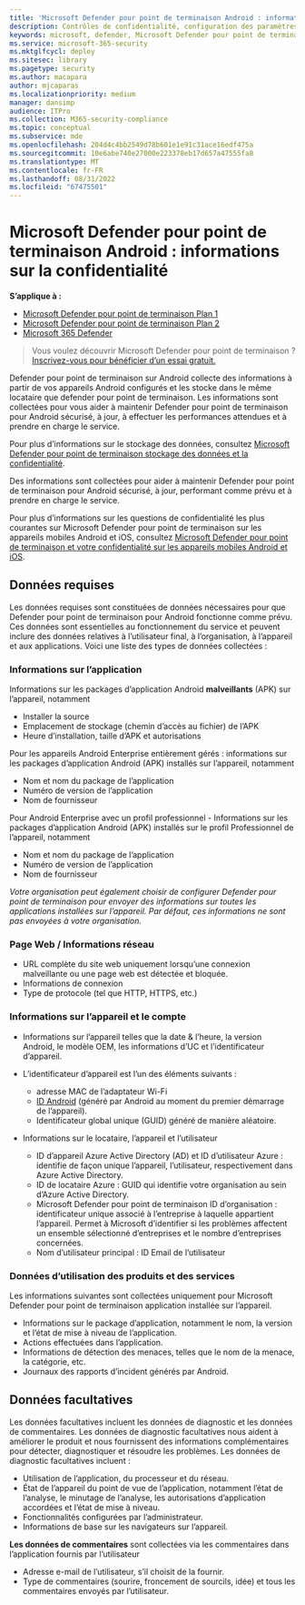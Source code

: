 ```yaml
---
title: 'Microsoft Defender pour point de terminaison Android : informations sur la confidentialité'
description: Contrôles de confidentialité, configuration des paramètres de stratégie qui ont un impact sur la confidentialité et les informations sur les données de diagnostic collectées dans Microsoft Defender pour point de terminaison sur Android.
keywords: microsoft, defender, Microsoft Defender pour point de terminaison, android, confidentialité, diagnostic
ms.service: microsoft-365-security
ms.mktglfcycl: deploy
ms.sitesec: library
ms.pagetype: security
ms.author: macapara
author: mjcaparas
ms.localizationpriority: medium
manager: dansimp
audience: ITPro
ms.collection: M365-security-compliance
ms.topic: conceptual
ms.subservice: mde
ms.openlocfilehash: 204d4c4bb2549d78b601e1e91c31ace16edf475a
ms.sourcegitcommit: 10e6abe740e27000e223378eb17d657a47555fa8
ms.translationtype: MT
ms.contentlocale: fr-FR
ms.lasthandoff: 08/31/2022
ms.locfileid: "67475501"
---
```

# <a name="microsoft-defender-for-endpoint-on-android---privacy-information"></a>Microsoft Defender pour point de terminaison Android : informations sur la confidentialité

**S’applique à :**
- [Microsoft Defender pour point de terminaison Plan 1](https://go.microsoft.com/fwlink/p/?linkid=2154037)
- [Microsoft Defender pour point de terminaison Plan 2](https://go.microsoft.com/fwlink/p/?linkid=2154037)
- [Microsoft 365 Defender](https://go.microsoft.com/fwlink/?linkid=2118804)

> Vous voulez découvrir Microsoft Defender pour point de terminaison ? [Inscrivez-vous pour bénéficier d’un essai gratuit.](https://signup.microsoft.com/create-account/signup?products=7f379fee-c4f9-4278-b0a1-e4c8c2fcdf7e&ru=https://aka.ms/MDEp2OpenTrial?ocid=docs-wdatp-exposedapis-abovefoldlink)

Defender pour point de terminaison sur Android collecte des informations à partir de vos appareils Android configurés et les stocke dans le même locataire que defender pour point de terminaison. Les informations sont collectées pour vous aider à maintenir Defender pour point de terminaison pour Android sécurisé, à jour, à effectuer les performances attendues et à prendre en charge le service.

Pour plus d’informations sur le stockage des données, consultez [Microsoft Defender pour point de terminaison stockage des données et la confidentialité](data-storage-privacy.md).

Des informations sont collectées pour aider à maintenir Defender pour point de terminaison pour Android sécurisé, à jour, performant comme prévu et à prendre en charge le service.

Pour plus d’informations sur les questions de confidentialité les plus courantes sur Microsoft Defender pour point de terminaison sur les appareils mobiles Android et iOS, consultez [Microsoft Defender pour point de terminaison et votre confidentialité sur les appareils mobiles Android et iOS](https://support.microsoft.com/topic/microsoft-defender-for-endpoint-and-your-privacy-on-android-and-ios-mobile-devices-4109bc54-8ec5-4433-9c33-d359b75ac22a).

## <a name="required-data"></a>Données requises

Les données requises sont constituées de données nécessaires pour que Defender pour point de terminaison pour Android fonctionne comme prévu. Ces données sont essentielles au fonctionnement du service et peuvent inclure des données relatives à l’utilisateur final, à l’organisation, à l’appareil et aux applications. Voici une liste des types de données collectées :

### <a name="app-information"></a>Informations sur l’application

Informations sur les packages d’application Android **malveillants** (APK) sur l’appareil, notamment

- Installer la source
- Emplacement de stockage (chemin d’accès au fichier) de l’APK
- Heure d’installation, taille d’APK et autorisations

Pour les appareils Android Enterprise entièrement gérés : informations sur les packages d’application Android (APK) installés sur l’appareil, notamment

- Nom et nom du package de l’application
- Numéro de version de l’application
- Nom de fournisseur

Pour Android Enterprise avec un profil professionnel - Informations sur les packages d’application Android (APK) installés sur le profil Professionnel de l’appareil, notamment

- Nom et nom du package de l’application
- Numéro de version de l’application
- Nom de fournisseur

*Votre organisation peut également choisir de configurer Defender pour point de terminaison pour envoyer des informations sur toutes les applications installées sur l’appareil. Par défaut, ces informations ne sont pas envoyées à votre organisation.*


### <a name="web-page--network-information"></a>Page Web / Informations réseau

- URL complète du site web uniquement lorsqu’une connexion malveillante ou une page web est détectée et bloquée.
- Informations de connexion
- Type de protocole (tel que HTTP, HTTPS, etc.)

### <a name="device-and-account-information"></a>Informations sur l’appareil et le compte

- Informations sur l’appareil telles que la date & l’heure, la version Android, le modèle OEM, les informations d’UC et l’identificateur d’appareil.
- L’identificateur d’appareil est l’un des éléments suivants :
  - adresse MAC de l’adaptateur Wi-Fi
  - [ID Android](https://developer.android.com/reference/android/provider/Settings.Secure#ANDROID_ID) (généré par Android au moment du premier démarrage de l’appareil).
  - Identificateur global unique (GUID) généré de manière aléatoire.

- Informations sur le locataire, l’appareil et l’utilisateur
  - ID d’appareil Azure Active Directory (AD) et ID d’utilisateur Azure : identifie de façon unique l’appareil, l’utilisateur, respectivement dans Azure Active Directory.
  - ID de locataire Azure : GUID qui identifie votre organisation au sein d’Azure Active Directory.
  - Microsoft Defender pour point de terminaison ID d’organisation : identificateur unique associé à l’entreprise à laquelle appartient l’appareil. Permet à Microsoft d’identifier si les problèmes affectent un ensemble sélectionné d’entreprises et le nombre d’entreprises concernées.
  - Nom d’utilisateur principal : ID Email de l’utilisateur

### <a name="product-and-service-usage-data"></a>Données d’utilisation des produits et des services

Les informations suivantes sont collectées uniquement pour Microsoft Defender pour point de terminaison application installée sur l’appareil. 

- Informations sur le package d’application, notamment le nom, la version et l’état de mise à niveau de l’application.
- Actions effectuées dans l’application.
- Informations de détection des menaces, telles que le nom de la menace, la catégorie, etc.
- Journaux des rapports d’incident générés par Android.

## <a name="optional-data"></a>Données facultatives

Les données facultatives incluent les données de diagnostic et les données de commentaires. Les données de diagnostic facultatives nous aident à améliorer le produit et nous fournissent des informations complémentaires pour détecter, diagnostiquer et résoudre les problèmes. Les données de diagnostic facultatives incluent :

- Utilisation de l’application, du processeur et du réseau.
- État de l’appareil du point de vue de l’application, notamment l’état de l’analyse, le minutage de l’analyse, les autorisations d’application accordées et l’état de mise à niveau.
- Fonctionnalités configurées par l’administrateur.
- Informations de base sur les navigateurs sur l’appareil.

**Les données de commentaires** sont collectées via les commentaires dans l’application fournis par l’utilisateur

- Adresse e-mail de l’utilisateur, s’il choisit de la fournir.
- Type de commentaires (sourire, froncement de sourcils, idée) et tous les commentaires envoyés par l’utilisateur.
